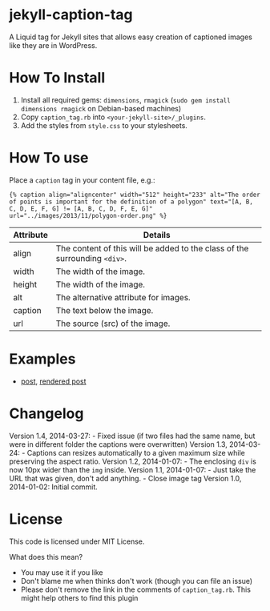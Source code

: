 jekyll-caption-tag
==================

A Liquid tag for Jekyll sites that allows easy creation of captioned
images like they are in WordPress.

How To Install
===============
1. Install all required gems: `dimensions`, `rmagick` (`sudo gem install dimensions rmagick` on Debian-based machines)
2. Copy `caption_tag.rb` into `<your-jekyll-site>/_plugins`.
3. Add the styles from `style.css` to your stylesheets.

How To use
==========
Place a `caption` tag in your content file, e.g.:
```
{% caption align="aligncenter" width="512" height="233" alt="The order of points is important for the definition of a polygon" text="[A, B, C, D, E, F, G] != [A, B, C, D, F, E, G]" url="../images/2013/11/polygon-order.png" %}
```

| Attribute     | Details                                                                    |
| ------------- |--------------------------------------------------------------------------- |
| align         | The content of this will be added to the class of the surrounding `<div>`. |
| width         | The width of the image.                                                    |
| height        | The width of the image.                                                    |
| alt           | The alternative attribute for images.                                      |
| caption       | The text below the image.                                                  |
| url           | The source (src) of the image.                                             |

Examples
========
* [post](https://github.com/MartinThoma/MartinThoma.github.io/blob/source/_posts/2013-11-18-check-point-inside-polygon.md), [rendered post](http://martin-thoma.com/check-point-inside-polygon/)

Changelog
=========
Version 1.4, 2014-03-27:
    - Fixed issue (if two files had the same name, but were in different folder the captions were overwritten)
Version 1.3, 2014-03-24:
    - Captions can resizes automatically to a given maximum size while preserving the aspect ratio.
Version 1.2, 2014-01-07:
    - The enclosing `div` is now 10px wider than the `img` inside.
Version 1.1, 2014-01-07:
    - Just take the URL that was given, don't add anything.
    - Close image tag
Version 1.0, 2014-01-02: Initial commit.

License
=======
This code is licensed under MIT License. 

What does this mean?

* You may use it if you like
* Don't blame me when thinks don't work (though you can file an issue)
* Please don't remove the link in the comments of `caption_tag.rb`.
  This might help others to find this plugin
